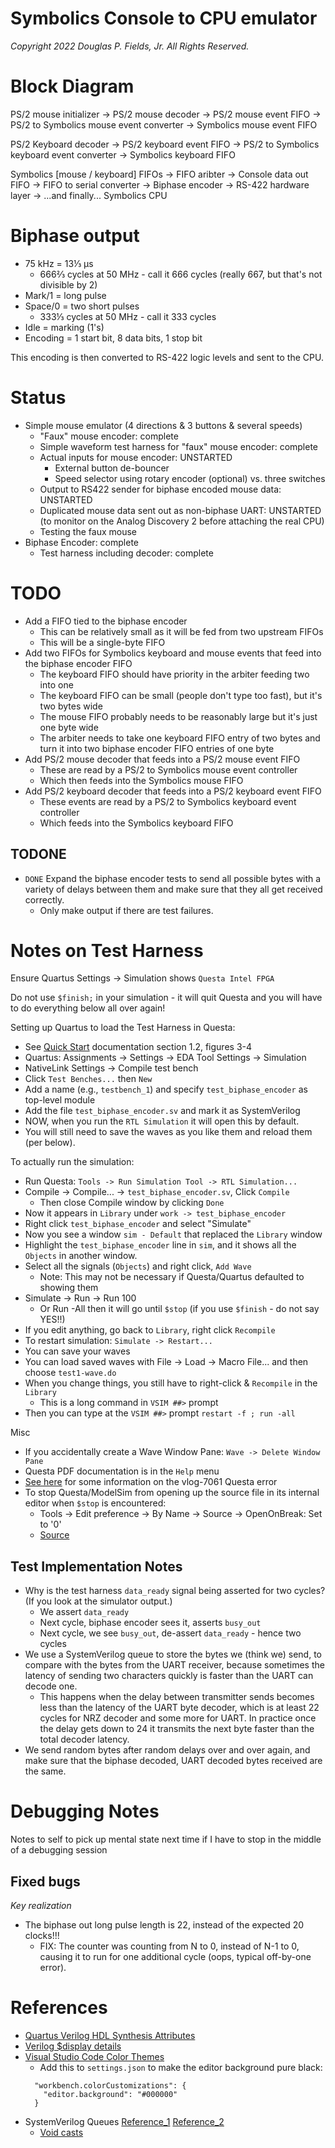 # Symbolics Console to CPU emulator

*Copyright 2022 Douglas P. Fields, Jr. All Rights Reserved.*

# Block Diagram

PS/2 mouse initializer -> PS/2 mouse decoder -> 
PS/2 mouse event FIFO -> PS/2 to Symbolics mouse event converter -> 
Symbolics mouse event FIFO

PS/2 Keyboard decoder -> PS/2 keyboard event FIFO -> 
PS/2 to Symbolics keyboard event converter -> Symbolics keyboard FIFO

Symbolics [mouse / keyboard] FIFOs -> FIFO aribter ->
Console data out FIFO -> FIFO to serial converter -> Biphase encoder ->
RS-422 hardware layer -> ...and finally... Symbolics CPU

# Biphase output

* 75 kHz = 13⅓ µs
  * 666⅔ cycles at 50 MHz - call it 666 cycles (really 667, but that's not divisible by 2)
* Mark/1 = long pulse
* Space/0 = two short pulses
  * 333⅓ cycles at 50 MHz - call it 333 cycles
* Idle = marking (1's)
* Encoding = 1 start bit, 8 data bits, 1 stop bit

This encoding is then converted to RS-422 logic levels and sent to the CPU.

# Status

* Simple mouse emulator (4 directions & 3 buttons & several speeds)
  * "Faux" mouse encoder: complete
  * Simple waveform test harness for "faux" mouse encoder: complete
  * Actual inputs for mouse encoder: UNSTARTED
    * External button de-bouncer
    * Speed selector using rotary encoder (optional) vs. three switches
  * Output to RS422 sender for biphase encoded mouse data: UNSTARTED
  * Duplicated mouse data sent out as non-biphase UART: UNSTARTED
    (to monitor on the Analog Discovery 2 before attaching the real CPU)
  * Testing the faux mouse
* Biphase Encoder: complete
  * Test harness including decoder: complete

# TODO

* Add a FIFO tied to the biphase encoder
  * This can be relatively small as it will be fed from two upstream FIFOs
  * This will be a single-byte FIFO
* Add two FIFOs for Symbolics keyboard and mouse events that feed into the biphase encoder FIFO
  * The keyboard FIFO should have priority in the arbiter feeding two into one
  * The keyboard FIFO can be small (people don't type too fast), but it's two bytes wide
  * The mouse FIFO probably needs to be reasonably large but it's just one byte wide
  * The arbiter needs to take one keyboard FIFO entry of two bytes and turn it into
    two biphase encoder FIFO entries of one byte
* Add PS/2 mouse decoder that feeds into a PS/2 mouse event FIFO
  * These are read by a PS/2 to Symbolics mouse event controller
  * Which then feeds into the Symbolics mouse FIFO
* Add PS/2 keyboard decoder that feeds into a PS/2 keyboard event FIFO
  * These events are read by a PS/2 to Symbolics keyboard event controller
  * Which feeds into the Symbolics keyboard FIFO

## TODONE

* `DONE` Expand the biphase encoder tests to send all possible bytes
  with a variety of delays between
  them and make sure that they all get received correctly.
  * Only make output if there are test failures.


# Notes on Test Harness

Ensure Quartus Settings -> Simulation shows `Questa Intel FPGA`

Do not use `$finish;` in your simulation - it will quit Questa
and you will have to do everything below all over again!

Setting up Quartus to load the Test Harness in Questa:
* See [Quick Start](https://www.intel.com/content/www/us/en/docs/programmable/703090/21-1/simulation-quick-start.html)
  documentation section 1.2, figures 3-4
* Quartus: Assignments -> Settings -> EDA Tool Settings -> Simulation
* NativeLink Settings -> Compile test bench
* Click `Test Benches...` then `New`
* Add a name (e.g., `testbench_1`) and specify `test_biphase_encoder` as top-level module
* Add the file `test_biphase_encoder.sv` and mark it as SystemVerilog
* NOW, when you run the `RTL Simulation` it will open this by default.
* You will still need to save the waves as you like them and reload them (per below).

To actually run the simulation:
* Run Questa: `Tools -> Run Simulation Tool -> RTL Simulation...`
* Compile -> Compile... -> `test_biphase_encoder.sv`, Click `Compile`
  * Then close Compile window by clicking `Done`
* Now it appears in `Library` under `work -> test_biphase_encoder`
* Right click `test_biphase_encoder` and select "Simulate"
* Now you see a window `sim - Default` that replaced the `Library` window
* Highlight the `test_biphase_encoder` line in `sim`, and it shows all the `Objects`
  in another window.
* Select all the signals (`Objects`) and right click, `Add Wave`
  * Note: This may not be necessary if Questa/Quartus defaulted to showing them
* Simulate -> Run -> Run 100
  * Or Run -All then it will go until `$stop` (if you use `$finish` - do not say YES!!)
* If you edit anything, go back to `Library`, right click `Recompile`
* To restart simulation: `Simulate -> Restart...`
* You can save your waves
* You can load saved waves with File -> Load -> Macro File... and then
  choose `test1-wave.do`
* When you change things, you still have to right-click & `Recompile` in the `Library`
  * This is a long command in `VSIM ##>` prompt
* Then you can type at the `VSIM ##>` prompt `restart -f ; run -all`

Misc
* If you accidentally create a Wave Window Pane: `Wave -> Delete Window Pane`
* Questa PDF documentation is in the `Help` menu
* [See here](https://verificationacademy.com/forums/systemverilog/error-suppressible-vlog-7061-alwaysff-modelsim) for some information on the vlog-7061 Questa error
* To stop Questa/ModelSim from opening up the source file in its internal editor
  when `$stop` is encountered:
  * Tools -> Edit preference -> By Name -> Source -> OpenOnBreak: Set to '0' 
  * [Source](https://www.edaboard.com/threads/modelsim-error-assertion-causes-file-to-open.246441/)

## Test Implementation Notes

* Why is the test harness `data_ready` signal being asserted for two cycles? (If you look
  at the simulator output.)
  * We assert `data_ready`
  * Next cycle, biphase encoder sees it, asserts `busy_out`
  * Next cycle, we see `busy_out`, de-assert `data_ready` - hence two cycles
* We use a SystemVerilog queue to store the bytes we (think we) send, to compare
  with the bytes from the UART receiver, because sometimes the latency of sending
  two characters quickly is faster than the UART can decode one.
  * This happens when the delay between transmitter sends becomes less
    than the latency of the UART byte decoder, which is at least 22
    cycles for NRZ decoder and some more for UART. In practice once
    the delay gets down to 24 it transmits the next byte faster than the
    total decoder latency.
* We send random bytes after random delays over and over again, and make sure
  that the biphase decoded, UART decoded bytes received are the same.


# Debugging Notes

Notes to self to pick up mental state next time if I have to stop
in the middle of a debugging session

## Fixed bugs

*Key realization*
* The biphase out long pulse length is 22, instead of the expected 20 clocks!!!
  * FIX: The counter was counting from N to 0, instead of N-1 to 0, causing it to
    run for one additional cycle (oops, typical off-by-one error).

# References

* [Quartus Verilog HDL Synthesis Attributes](https://www.intel.com/content/www/us/en/programmable/quartushelp/17.0/hdl/vlog/vlog_file_dir.htm)
* [Verilog $display details](https://www.chipverify.com/verilog/verilog-display-tasks)
* [Visual Studio Code Color Themes](https://code.visualstudio.com/docs/getstarted/themes)
  * Add this to `settings.json` to make the editor background pure black:
  ```
    "workbench.colorCustomizations": {
      "editor.background": "#000000"
    }
  ```
* SystemVerilog Queues 
  [Reference_1](https://www.chipverify.com/systemverilog/systemverilog-queues)
  [Reference_2](https://verificationguide.com/systemverilog/systemverilog-queue/)
  * [Void casts](https://verificationacademy.com/forums/systemverilog/treating-stand-alone-use-function-implicit-void-cast)